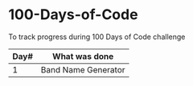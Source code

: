 # 100-Days-of-Code
To track progress during 100 Days of Code challenge

| Day# | What was done|
| -----| -------|
|1| Band Name Generator|

